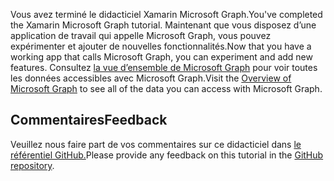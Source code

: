 <!-- markdownlint-disable MD002 MD041 -->

<span data-ttu-id="913d7-101">Vous avez terminé le didacticiel Xamarin Microsoft Graph.</span><span class="sxs-lookup"><span data-stu-id="913d7-101">You've completed the Xamarin Microsoft Graph tutorial.</span></span> <span data-ttu-id="913d7-102">Maintenant que vous disposez d’une application de travail qui appelle Microsoft Graph, vous pouvez expérimenter et ajouter de nouvelles fonctionnalités.</span><span class="sxs-lookup"><span data-stu-id="913d7-102">Now that you have a working app that calls Microsoft Graph, you can experiment and add new features.</span></span> <span data-ttu-id="913d7-103">Consultez [la vue d’ensemble de Microsoft Graph](/graph/overview) pour voir toutes les données accessibles avec Microsoft Graph.</span><span class="sxs-lookup"><span data-stu-id="913d7-103">Visit the [Overview of Microsoft Graph](/graph/overview) to see all of the data you can access with Microsoft Graph.</span></span>

## <a name="feedback"></a><span data-ttu-id="913d7-104">Commentaires</span><span class="sxs-lookup"><span data-stu-id="913d7-104">Feedback</span></span>

<span data-ttu-id="913d7-105">Veuillez nous faire part de vos commentaires sur ce didacticiel dans [le référentiel GitHub.](https://github.com/microsoftgraph/msgraph-training-xamarin)</span><span class="sxs-lookup"><span data-stu-id="913d7-105">Please provide any feedback on this tutorial in the [GitHub repository](https://github.com/microsoftgraph/msgraph-training-xamarin).</span></span>
